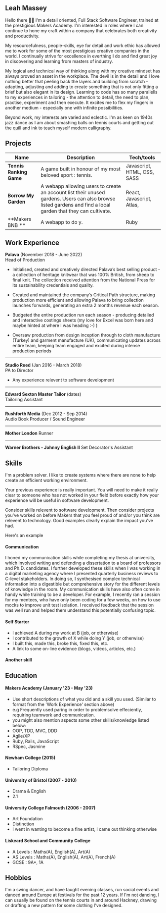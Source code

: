 ## Leah Massey

Hello there 👋🏻 I'm a detail oriented, Full Stack Software Engineer, trained at the prestigious Makers Academy. I'm interested in roles where I can continue to hone my craft within a company that celebrates both creativity and productivity. 

My resourcefulness, people-skills, eye for detail and work ethic has allowed me to work for some of the most prestigious creative companies in the world. I continually strive for excellence in everthing I do and find great joy in discovering and learning from masters of industry.

My logical and technical way of thinking along with my creative mindset has always proved an asset in the workplace. The devil is in the detail and I love nothing better that peeling back the layers and building from scratch - adapting, adjusting and adding to create something that is not only fitting a brief but also elegant in its design. Learning to code has so many parallells to my experiences in tailoring - the attention to detail, the need to plan, practise, experiment and then execute. It excites me to flex my fingers in another medium - especially one with infinite possibilities.   

Beyond work, my interests are varied and eclectic. I'm as keen on 1940s jazz dance as I am about smashing balls on tennis courts and getting out the quill and ink to teach myself modern calligraphy. 


## Projects

| Name                         | Description       | Tech/tools        |
| ---------------------------- | ----------------- | ----------------- |
| **Tennis Ranking Game**       | A game built in honour of my most beloved sport : tennis. | Javascript, HTML, CSS, SASS
|**Borrow My Garden**         | A webapp allowing users to create an account list their unused gardens. Users can also browse listed gardens and find a local garden that they can cultivate. | React, Javascript, Atlas,  |
| **Makers BNB **              | A webapp to do y. | Ruby              |

## Work Experience

**Palava** (November 2018 - June 2022)  
Head of Production

- Initialised, created and creatively directed Palava’s best selling product - a collection of heritage knitwear that was 100% British, from sheep to final knit. The collection received attention from the National Press for its sustainability credentials and quality.

- Created and maintained the company’s Critical Path structure, making production more efficient and allowing Palava to bring collection launches forwards, generating an extra 2 months revenue each season. 

- Budgeted the entire production run each season - producing detailed and  interactive costings sheets  (my love for Excel was born here and maybe hinted at where I was heading :-) ) 

- Oversaw production from design inception through to cloth manufacture (Turkey) and garment manufacture (UK), communicating updates across entire team, keeping team engaged and excited during intense production periods

----

**Studio Reed** (Jan 2016 - March 2018)  
PA to Director

- Any experience relevent to software development

----

**Edward Sexton Master Tailor** (dates)  
Tailoring Assistant

----

**Rushforth Media** (Dec 2012 - Sep 2014)  
Audio Book Producer / Sound Engineer

----

**Mother London**
Runner 

----

**Warner Brothers - Johnny English II**
Set Decorator's Assistant


## Skills

I'm a problem solver. I like to create systems where there are none to help create an efficient working environment. 

Your previous experience is really important. You will need to make it really clear to someone who has not worked in your field before exactly how your experience will be useful in software development.

Consider skills relevent to software development. Then consider projects you've worked on before Makers that you feel proud of and/or you think are relevent to technology. Good examples clearly explain the impact you've had. 


Here's an example

#### Communication
I honed my communication skills while completing my thesis at university, which involved writing and defending a dissertation to a board of professors and Ph.D. candidates. I further developed these skills when I was working in a digital marketing agency where I presented quarterly business reviews to C-level stakeholders. In doing so, I synthesised complex technical information into a digestible but comprehensive story for the different levels of knowledge in the room. My communication skills have also often come in handy while training to be a developer. For example, I recently ran a session for my mentees, who have only been coding for a few weeks, on how to use mocks to improve unit test isolation. I received feedback that the session was well run and helped them understand this potentially confusing topic.

#### Self Starter

- I achieved A during my work at B (job, or otherwise)
- I contributed to the growth of X while doing Y (job, or otherwise)
- I built this, made this, broke this, fixed this, etc.
- A link to some on-line evidence (blogs, videos, articles, etc.)

#### Another skill


## Education

#### Makers Academy (January '23 - May '23)
- Use short descriptions of what you did and a skill you used. (Similar to format from the 'Work Experience' section above)
- e.g Frequently used paring in order to problemsolve effeciently, requiring teamwork and communication.
- you might also mention aspects some other skills/knowledge listed below: 
- OOP, TDD, MVC, DDD
- Agile/XP
- Ruby, Rails, JavaScript
- RSpec, Jasmine

#### Newham College (2015)

- Tailoring Diploma

#### University of Bristol (2007 - 2010) 

- Drama & English 
- 2.1

#### University College Falmouth (2006 - 2007)

- Art Foundation 
- Distinction
- I went in wanting to become a fine artist, I came out thinking otherwise 

#### Liskeard School and Community College

- A Levels : Maths(A), English(A), Art(A)
- AS Levels : Maths(A), English(A), Art(A), French(A)
- GCSE : 9A*, 1A


## Hobbies

I'm a swing dancer, and have taught evening classes, run social events and danced around Europe at festivals for the past 12 years.
If I'm not dancing, I can usually be found on the tennis courts in and around Hackney, drawing or drafting a new pattern for some clothing I've designed.  

